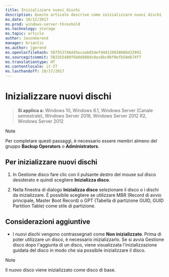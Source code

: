 ```yaml
---
title: Inizializzare nuovi dischi
description: Questo articolo descrive come inizializzare nuovi dischi
ms.date: 10/12/2017
ms.prod: windows-server-threshold
ms.technology: storage
ms.topic: article
author: JasonGerend
manager: brianlic
ms.author: jgerend
ms.openlocfilehash: 587553746d45eceab654efd4d120038088d32991
ms.sourcegitcommit: 583355400f6b0d880dc0ac6bc06f0efb50d674f7
ms.translationtype: HT
ms.contentlocale: it-IT
ms.lasthandoff: 10/17/2017
---
```

# <a name="initialize-new-disks"></a>Inizializzare nuovi dischi

> **Si applica a:** Windows 10, Windows 8.1, Windows Server (Canale semestrale), Windows Server 2016, Windows Server 2012 R2, Windows Server 2012

> [!NOTE]
> Per completare questi passaggi, è necessario essere membri almeno del gruppo **Backup Operators** o **Administrators**.

## <a name="to-initialize-new-disks"></a>Per inizializzare nuovi dischi
1.  In Gestione disco fare clic con il pulsante destro del mouse sul disco desiderato e quindi scegliere **Inizializza disco**.

2.  Nella finestra di dialogo **Inizializza disco** selezionare il disco o i dischi da inizializzare. È possibile scegliere se utilizzare MBR (Record di avvio principale, Master Boot Record) o GPT (Tabella di partizione GUID, GUID Partition Table) come stile di partizione.

## <a name="additional-considerations"></a>Considerazioni aggiuntive

-   I nuovi dischi vengono contrassegnati come **Non inizializzato**. Prima di poter utilizzare un disco, è necessario inizializzarlo. Se si avvia Gestione disco dopo l'aggiunta di un disco, viene visualizzata l'inizializzazione guidata del disco in modo che sia possibile inizializzare il disco.

> [!NOTE]
> Il nuovo disco viene inizializzato come disco di base.

